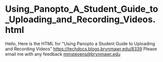 # Using_Panopto_A_Student_Guide_to_Uploading_and_Recording_Videos.html
Hello, 
Here is the HTML for "Using Panopto a Student Guide to Uploading and Recording Videos" 
https://techdocs.blogs.brynmawr.edu/8339
Please email me with any feedback mmstevens@brynmawr.edu
